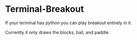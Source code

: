 # Terminal-Breakout

If your terminal has python you can play breakout entirely in it.

Currently it only draws the blocks, ball, and paddle.


